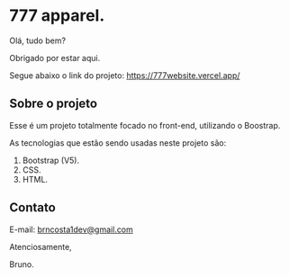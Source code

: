 # 777 apparel.

Olá, tudo bem?

Obrigado por estar aqui.

Segue abaixo o link do projeto: https://777website.vercel.app/

## Sobre o projeto

Esse é um projeto totalmente focado no front-end, utilizando o Boostrap.

As tecnologias que estão sendo usadas neste projeto são:

1. Bootstrap (V5).
2. CSS.
3. HTML.


## Contato

E-mail: brncosta1dev@gmail.com

Atenciosamente,

Bruno.
